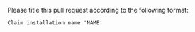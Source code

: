 Please title this pull request according to the following format:

    Claim installation name 'NAME'
